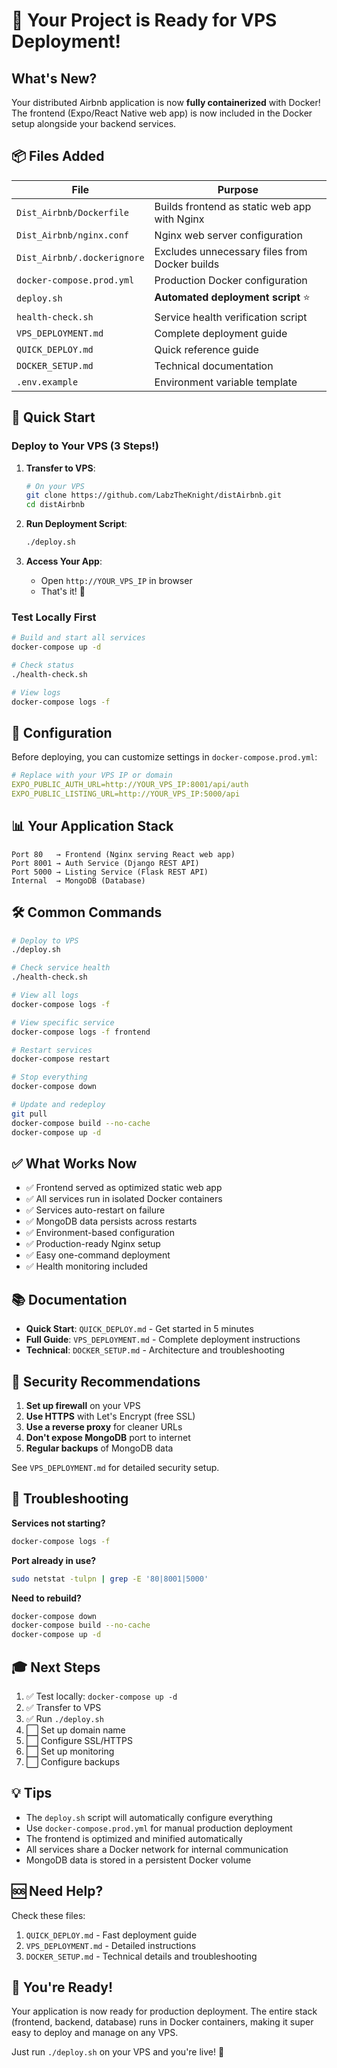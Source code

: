 # 🚀 Your Project is Ready for VPS Deployment!

## What's New?

Your distributed Airbnb application is now **fully containerized** with Docker! The frontend (Expo/React Native web app) is now included in the Docker setup alongside your backend services.

## 📦 Files Added

| File | Purpose |
|------|---------|
| `Dist_Airbnb/Dockerfile` | Builds frontend as static web app with Nginx |
| `Dist_Airbnb/nginx.conf` | Nginx web server configuration |
| `Dist_Airbnb/.dockerignore` | Excludes unnecessary files from Docker builds |
| `docker-compose.prod.yml` | Production Docker configuration |
| `deploy.sh` | **Automated deployment script** ⭐ |
| `health-check.sh` | Service health verification script |
| `VPS_DEPLOYMENT.md` | Complete deployment guide |
| `QUICK_DEPLOY.md` | Quick reference guide |
| `DOCKER_SETUP.md` | Technical documentation |
| `.env.example` | Environment variable template |

## 🎯 Quick Start

### Deploy to Your VPS (3 Steps!)

1. **Transfer to VPS**:
   ```bash
   # On your VPS
   git clone https://github.com/LabzTheKnight/distAirbnb.git
   cd distAirbnb
   ```

2. **Run Deployment Script**:
   ```bash
   ./deploy.sh
   ```
   
3. **Access Your App**:
   - Open `http://YOUR_VPS_IP` in browser
   - That's it! 🎉

### Test Locally First

```bash
# Build and start all services
docker-compose up -d

# Check status
./health-check.sh

# View logs
docker-compose logs -f
```

## 🔧 Configuration

Before deploying, you can customize settings in `docker-compose.prod.yml`:

```yaml
# Replace with your VPS IP or domain
EXPO_PUBLIC_AUTH_URL=http://YOUR_VPS_IP:8001/api/auth
EXPO_PUBLIC_LISTING_URL=http://YOUR_VPS_IP:5000/api
```

## 📊 Your Application Stack

```
Port 80   → Frontend (Nginx serving React web app)
Port 8001 → Auth Service (Django REST API)
Port 5000 → Listing Service (Flask REST API)
Internal  → MongoDB (Database)
```

## 🛠️ Common Commands

```bash
# Deploy to VPS
./deploy.sh

# Check service health
./health-check.sh

# View all logs
docker-compose logs -f

# View specific service
docker-compose logs -f frontend

# Restart services
docker-compose restart

# Stop everything
docker-compose down

# Update and redeploy
git pull
docker-compose build --no-cache
docker-compose up -d
```

## ✅ What Works Now

- ✅ Frontend served as optimized static web app
- ✅ All services run in isolated Docker containers
- ✅ Services auto-restart on failure
- ✅ MongoDB data persists across restarts
- ✅ Environment-based configuration
- ✅ Production-ready Nginx setup
- ✅ Easy one-command deployment
- ✅ Health monitoring included

## 📚 Documentation

- **Quick Start**: `QUICK_DEPLOY.md` - Get started in 5 minutes
- **Full Guide**: `VPS_DEPLOYMENT.md` - Complete deployment instructions
- **Technical**: `DOCKER_SETUP.md` - Architecture and troubleshooting

## 🔐 Security Recommendations

1. **Set up firewall** on your VPS
2. **Use HTTPS** with Let's Encrypt (free SSL)
3. **Use a reverse proxy** for cleaner URLs
4. **Don't expose MongoDB** port to internet
5. **Regular backups** of MongoDB data

See `VPS_DEPLOYMENT.md` for detailed security setup.

## 🐛 Troubleshooting

**Services not starting?**
```bash
docker-compose logs -f
```

**Port already in use?**
```bash
sudo netstat -tulpn | grep -E '80|8001|5000'
```

**Need to rebuild?**
```bash
docker-compose down
docker-compose build --no-cache
docker-compose up -d
```

## 🎓 Next Steps

1. ✅ Test locally: `docker-compose up -d`
2. ✅ Transfer to VPS
3. ✅ Run `./deploy.sh`
4. ⬜ Set up domain name
5. ⬜ Configure SSL/HTTPS
6. ⬜ Set up monitoring
7. ⬜ Configure backups

## 💡 Tips

- The `deploy.sh` script will automatically configure everything
- Use `docker-compose.prod.yml` for manual production deployment
- The frontend is optimized and minified automatically
- All services share a Docker network for internal communication
- MongoDB data is stored in a persistent Docker volume

## 🆘 Need Help?

Check these files:
1. `QUICK_DEPLOY.md` - Fast deployment guide
2. `VPS_DEPLOYMENT.md` - Detailed instructions
3. `DOCKER_SETUP.md` - Technical details and troubleshooting

## 🎉 You're Ready!

Your application is now ready for production deployment. The entire stack (frontend, backend, database) runs in Docker containers, making it super easy to deploy and manage on any VPS.

Just run `./deploy.sh` on your VPS and you're live! 🚀
